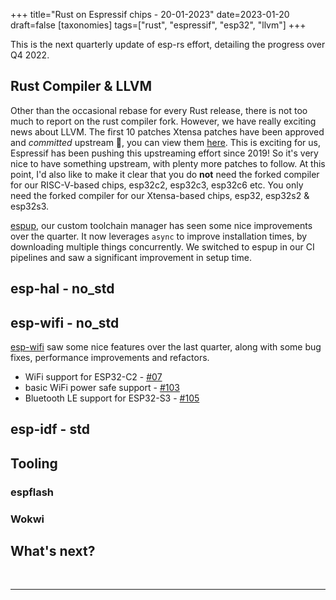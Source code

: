 +++
title="Rust on Espressif chips - 20-01-2023"
date=2023-01-20
draft=false
[taxonomies]
tags=["rust", "espressif", "esp32", "llvm"]
+++

This is the next quarterly update of esp-rs effort, detailing the progress over Q4 2022.

## Rust Compiler & LLVM

Other than the occasional rebase for every Rust release, there is not too much to report on the rust compiler fork. However, we have really exciting news about LLVM. The first 10 patches Xtensa patches have been approved and _committed_ upstream :tada:, you can view them [here](https://github.com/search?q=repo%3Allvm%2Fllvm-project+Xtensa&type=commits). This is exciting for us, Espressif has been pushing this upstreaming effort since 2019! So it's very nice to have something upstream, with plenty more patches to follow. At this point, I'd also like to make it clear that you do **not** need the forked compiler for our RISC-V-based chips, esp32c2, esp32c3, esp32c6 etc. You only need the forked compiler for our Xtensa-based chips, esp32, esp32s2 & esp32s3.

[espup](https://github.com/esp-rs/espup), our custom toolchain manager has seen some nice improvements over the quarter. It now leverages `async` to improve installation times, by downloading multiple things concurrently. We switched to espup in our CI pipelines and saw a significant improvement in setup time.

## esp-hal - no_std


## esp-wifi - no_std

[esp-wifi](https://github.com/esp-rs/esp-wifi) saw some nice features over the last quarter, along with some bug fixes, performance improvements and refactors.

- WiFi support for ESP32-C2 - [#07](https://github.com/esp-rs/esp-wifi/pull/107)
- basic WiFi power safe support - [#103](https://github.com/esp-rs/esp-wifi/pull/103)
- Bluetooth LE support for ESP32-S3 - [#105](https://github.com/esp-rs/esp-wifi/pull/105)

## esp-idf - std



## Tooling

### espflash

### Wokwi


## What's next?


<br/>

---

<br/>


